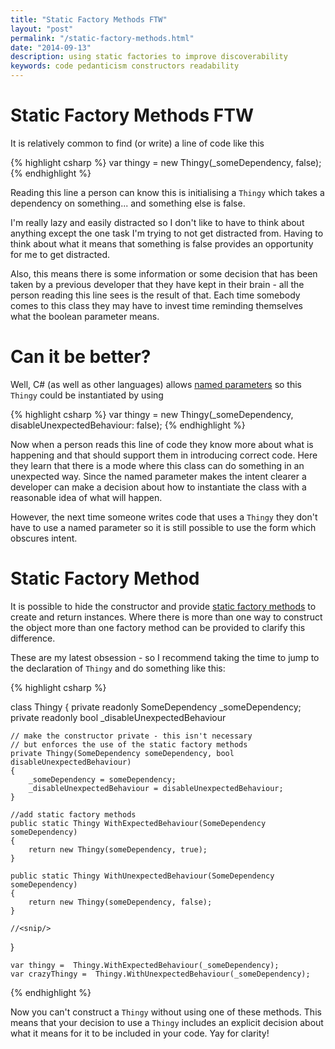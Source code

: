 ```yaml
---
title: "Static Factory Methods FTW"
layout: "post"
permalink: "/static-factory-methods.html"
date: "2014-09-13"
description: using static factories to improve discoverability
keywords: code pedanticism constructors readability
---
```


# Static Factory Methods FTW

It is relatively common to find (or write) a line of code like this

{% highlight csharp %}
	var thingy = new Thingy(_someDependency, false);
{% endhighlight %}

Reading this line a person can know this is initialising a `Thingy` which takes a dependency on something... and something else is false.

I'm really lazy and easily distracted so I don't like to have to think about anything except the one task I'm trying to not get distracted from. Having to think about what it means that something is false provides an opportunity for me to get distracted. 

Also, this means there is some information or some decision that has been taken by a previous developer that they have kept in their brain - all the person reading this line sees is the result of that. Each time somebody comes to this class they may have to invest time reminding themselves what the boolean parameter means.

# Can it be better?

Well, C# (as well as other languages) allows [named parameters](http://msdn.microsoft.com/en-gb/library/dd264739.aspx) so this `Thingy` could be instantiated by using

{% highlight csharp %}
	var thingy = new Thingy(_someDependency, disableUnexpectedBehaviour: false);
{% endhighlight %}

Now when a person reads this line of code they know more about what is happening and that should support them in introducing correct code. Here they learn that there is a mode where this class can do something in an unexpected way. Since the named parameter makes the intent clearer a developer can make a decision about how to instantiate the class with a reasonable idea of what will happen. 

However, the next time someone writes code that uses a `Thingy` they don't have to use a named parameter so it is still possible to use the form which obscures intent.

# Static Factory Method

It is possible to hide the constructor and provide [static factory methods](http://refactoring.com/catalog/replaceConstructorWithFactoryMethod.html) to create and return instances. Where there is more than one way to construct the object more than one factory method can be provided to clarify this difference.

These are my latest obsession - so I recommend taking the time to jump to the declaration of `Thingy` and do something like this:

{% highlight csharp %}

class Thingy 
{
    private readonly SomeDependency _someDependency;
	private readonly bool _disableUnexpectedBehaviour

    // make the constructor private - this isn't necessary 
    // but enforces the use of the static factory methods
	private Thingy(SomeDependency someDependency, bool disableUnexpectedBehaviour) 
	{
		_someDependency = someDependency;
		_disableUnexpectedBehaviour = disableUnexpectedBehaviour;
	}
	
	//add static factory methods
	public static Thingy WithExpectedBehaviour(SomeDependency someDependency)
	{
		return new Thingy(someDependency, true);
	}

	public static Thingy WithUnexpectedBehaviour(SomeDependency someDependency)
	{
		return new Thingy(someDependency, false);
	}

	//<snip/>
}

	var thingy =  Thingy.WithExpectedBehaviour(_someDependency);
	var crazyThingy =  Thingy.WithUnexpectedBehaviour(_someDependency);

{% endhighlight %}

Now you can't construct a `Thingy` without using one of these methods. This means that your decision to use a `Thingy` includes an explicit decision about what it means for it to be included in your code. Yay for clarity!